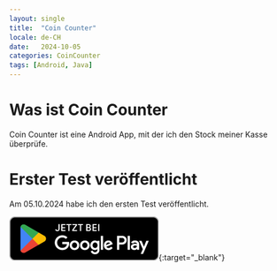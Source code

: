 ```yaml
---
layout: single
title:  "Coin Counter"
locale: de-CH
date:   2024-10-05
categories: CoinCounter
tags: [Android, Java]
---
```

# Was ist Coin Counter

Coin Counter ist eine Android App, mit der ich den Stock meiner Kasse überprüfe.

# Erster Test veröffentlicht

Am 05.10.2024 habe ich den ersten Test veröffentlicht.

[![Jetzt bei Google Play](/assets/images/Google/GetItOnGooglePlay_Badge_Web_color_German.png)](https://play.google.com/store/apps/details?id=ch.hb.coincounter){:target="_blank"}